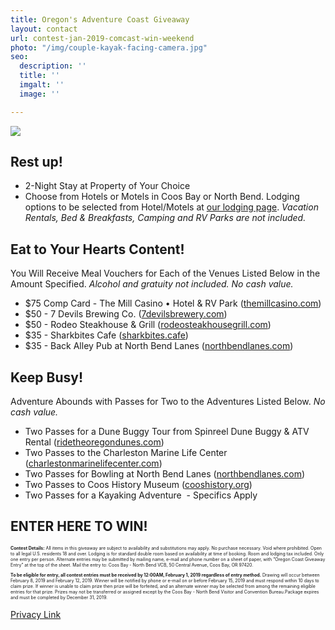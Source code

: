```yaml
---
title: Oregon's Adventure Coast Giveaway
layout: contact
url: contest-jan-2019-comcast-win-weekend
photo: "/img/couple-kayak-facing-camera.jpg"
seo:
  description: ''
  title: ''
  imgalt: ''
  image: ''

---
```

![](/img/giveaway-header-jan-comcast.png)

## Rest up!

* 2-Night Stay at Property of Your Choice
* Choose from Hotels or Motels in Coos Bay or North Bend. Lodging options to be selected from Hotel/Motels at [our lodging page](/lodging). _Vacation Rentals, Bed & Breakfasts, Camping and RV Parks are not included._

<div class="margin-50px-top"></div>

## Eat to Your Hearts Content!

You Will Receive Meal Vouchers for Each of the Venues Listed Below in the Amount Specified. _Alcohol and gratuity not included. No cash value._

* $75 Comp Card - The Mill Casino • Hotel & RV Park ([themillcasino.com](https://www.themillcasino.com/))
* $50 - 7 Devils Brewing Co. ([7devilsbrewery.com](https://www.7devilsbrewery.com/ "https://www.7devilsbrewery.com/"))
* $50 - Rodeo Steakhouse & Grill ([rodeosteakhousegrill.com](https://www.rodeosteakhousegrill.com/ "https://www.rodeosteakhousegrill.com/"))
* $35 - Sharkbites Cafe ([sharkbites.cafe](http://www.sharkbites.cafe/ "http://www.sharkbites.cafe/"))
* $35 - Back Alley Pub at North Bend Lanes ([northbendlanes.com](https://northbendlanes.com/ "https://northbendlanes.com/"))

<div class="margin-50px-top"></div>

## Keep Busy!

Adventure Abounds with Passes for Two to the Adventures Listed Below. _No cash value._

* Two Passes for a Dune Buggy Tour from Spinreel Dune Buggy & ATV Rental ([ridetheoregondunes.com](https://www.ridetheoregondunes.com/ "https://www.ridetheoregondunes.com/"))
* Two Passes to the Charleston Marine Life Center ([charlestonmarinelifecenter.com](http://www.charlestonmarinelifecenter.com/ "http://www.charlestonmarinelifecenter.com/"))
* Two Passes for Bowling at North Bend Lanes ([northbendlanes.com](https://northbendlanes.com/ "https://northbendlanes.com/"))
* Two Passes to Coos History Museum ([cooshistory.org](https://cooshistory.org/ "https://cooshistory.org/"))
* Two Passes for a Kayaking Adventure  - Specifics Apply

<div class="margin-50px-top"></div>

## ENTER HERE TO WIN!

<script type="text/javascript" src="https://form.jotform.com/jsform/90134603954152"></script>

<div class="margin-50px-top"></div>

<p style="font-size:50%;">
<strong>Contest Details:</strong> All items in this giveaway are subject to availability and substitutions may apply. No purchase necessary. Void where prohibited. Open to all legal U.S. residents 18 and over. Lodging is for standard double room based on availability at time of booking. Room and lodging tax included. Only one entry per person. Alternate entries may be submitted by mailing name, e-mail and phone number on a sheet of paper, with “Oregon Coast Giveaway Entry” at the top of the sheet.  Mail the entry to: Coos Bay - North Bend VCB, 50 Central Avenue, Coos Bay, OR 97420.</p>

<p style="font-size:50%;"><strong>To be eligible for entry, all contest entries must be received by 12:00AM, February 1, 2019 regardless of entry method.</strong> Drawing will occur between February 8, 2019 and February 12, 2019. Winner will be notified by phone or e-mail on or before February 15, 2019 and must respond within 10 days to claim prize. If winner is unable to claim prize then prize will be forfeited, and an alternate winner may be selected from among the remaining eligible entries for that prize. Prizes may not be transferred or assigned except by the Coos Bay - North Bend Visitor and Convention Bureau.Package expires and must be completed by December 31, 2019.</p>

[Privacy Link](/privacy-policy)